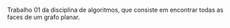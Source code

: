 Trabalho 01 da disciplina de algoritmos, que consiste em encontrar todas as faces de um grafo planar.
